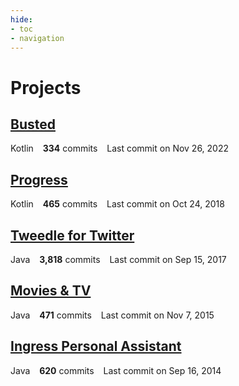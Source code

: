 ```yaml
---
hide:
- toc
- navigation
---
```

<style>
  .md-header__title {
    text-indent: -10000px;
  }
  .md-typeset h1 {
     display: none;
     margin-top:40px;
  }
 .md-grid {
	 max-width: 40rem;
  }
  .md-main__inner {
     margin-top: -1.5rem;
     margin-bottom: 1.5rem;
  }
</style>
# Projects
## [**Busted**](/busted)
<span class="repo-language-color" style="background-color: #A97BFF"></span> Kotlin &ensp; **334** commits &ensp; Last commit on Nov 26, 2022
## [**Progress**](/progress)
<span class="repo-language-color" style="background-color: #A97BFF"></span> Kotlin &ensp; **465** commits &ensp; Last commit on Oct 24, 2018
## [**Tweedle for Twitter**](/tweedle)
<span class="repo-language-color" style="background-color: #b07219"></span> Java &ensp; **3,818** commits &ensp; Last commit on Sep 15, 2017
## [**Movies & TV**](/mtv)
<span class="repo-language-color" style="background-color: #b07219"></span> Java &ensp; **471** commits &ensp; Last commit on Nov 7, 2015
## [**Ingress Personal Assistant**](/ipa)
<span class="repo-language-color" style="background-color: #b07219"></span> Java &ensp; **620** commits &ensp; Last commit on Sep 16, 2014
